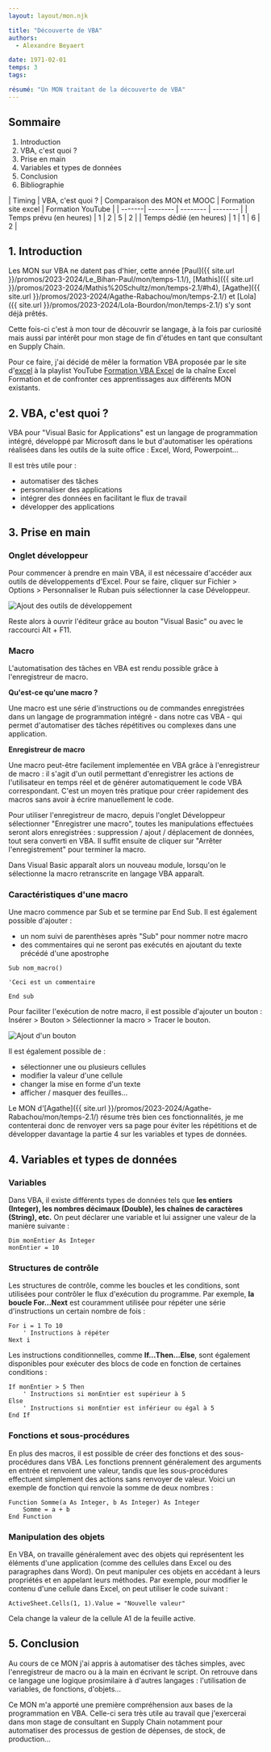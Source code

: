 ```yaml
---
layout: layout/mon.njk

title: "Découverte de VBA"
authors:
  - Alexandre Beyaert

date: 1971-02-01
temps: 3
tags:

résumé: "Un MON traitant de la découverte de VBA"
---
```


## Sommaire

1. Introduction
2. VBA, c'est quoi ?
3. Prise en main
4. Variables et types de données
5. Conclusion
6. Bibliographie

| Timing | VBA, c'est quoi ? | Comparaison des MON et MOOC | Formation site excel | Formation YouTube |
| -------| -------- | -------- | -------- |
| Temps prévu (en heures) | 1 | 2 | 5 | 2 |
| Temps dédié (en heures) | 1 | 1 | 6 | 2 |


## 1. Introduction

Les MON sur VBA ne datent pas d'hier, cette année [Paul]({{ site.url }}/promos/2023-2024/Le_Bihan-Paul/mon/temps-1.1/), [Mathis]({{ site.url }}/promos/2023-2024/Mathis%20Schultz/mon/temps-2.1/#h4), [Agathe]({{ site.url }}/promos/2023-2024/Agathe-Rabachou/mon/temps-2.1/) et [Lola]({{ site.url }}/promos/2023-2024/Lola-Bourdon/mon/temps-2.1/) s'y sont déjà prêtés.

Cette fois-ci c'est à mon tour de découvrir se langage, à la fois par curiosité mais aussi par intérêt pour mon stage de fin d'études en tant que consultant en Supply Chain.

Pour ce faire, j'ai décidé de mêler la formation VBA proposée par le site d'[excel](https://www.excel-pratique.com/fr/vba) à la playlist YouTube [Formation VBA Excel](https://www.youtube.com/watch?v=X9xR7LW6dPs&list=PL4moFYPB3KVsY_E5WAANYuZGeUQekvS3U) de la chaîne Excel Formation et de confronter ces apprentissages aux différents MON existants.

## 2. VBA, c'est quoi ?

VBA pour "Visual Basic for Applications" est un langage de programmation intégré, développé par Microsoft dans le but d'automatiser les opérations réalisées dans les outils de la suite office : Excel, Word, Powerpoint...

Il est très utile pour :
- automatiser des tâches
- personnaliser des applications
- intégrer des données en facilitant le flux de travail
- développer des applications

## 3. Prise en main

### Onglet développeur

Pour commencer à prendre en main VBA, il est nécessaire d'accéder aux outils de développements d'Excel. Pour se faire, cliquer sur Fichier > Options > Personnaliser le Ruban puis sélectionner la case Développeur.

![Ajout des outils de développement](Developpeur.png)

Reste alors à ouvrir l'éditeur grâce au bouton "Visual Basic" ou avec le raccourci Alt + F11.

### Macro

L'automatisation des tâches en VBA est rendu possible grâce à l'enregistreur de macro.

**Qu'est-ce qu'une macro ?**

Une macro est une série d'instructions ou de commandes enregistrées dans un langage de programmation intégré - dans notre cas VBA - qui permet d'automatiser des tâches répétitives ou complexes dans une application.

**Enregistreur de macro**

Une macro peut-être facilement implementée en VBA grâce à l'enregistreur de macro : il s'agit d'un outil permettant d'enregistrer les actions de l'utilisateur en temps réel et de générer automatiquement le code VBA correspondant. C'est un moyen très pratique pour créer rapidement des macros sans avoir à écrire manuellement le code.

Pour utiliser l'enregistreur de macro, depuis l'onglet Développeur sélectionner "Enregistrer une macro", toutes les manipulations effectuées seront alors enregistrées : suppression / ajout / déplacement de données, tout sera converti en VBA.
Il suffit ensuite de cliquer sur "Arrêter l'enregistrement" pour terminer la macro.

Dans Visual Basic apparaît alors un nouveau module, lorsqu'on le sélectionne la macro retranscrite en langage VBA apparaît.

### Caractéristiques d'une macro

Une macro commence par Sub et se termine par End Sub.
Il est également possible d'ajouter :
- un nom suivi de parenthèses après "Sub" pour nommer notre macro
- des commentaires qui ne seront pas exécutés en ajoutant du texte précédé d'une apostrophe

```
Sub nom_macro()

'Ceci est un commentaire

End sub
```

Pour faciliter l'exécution de notre macro, il est possible d'ajouter un bouton : Insérer > Bouton > Sélectionner la macro > Tracer le bouton.

![Ajout d'un bouton](Bouton.png)

Il est également possible de :
- sélectionner une ou plusieurs cellules
- modifier la valeur d'une cellule
- changer la mise en forme d'un texte
- afficher / masquer des feuilles...

Le MON d'[Agathe]({{ site.url }}/promos/2023-2024/Agathe-Rabachou/mon/temps-2.1/) résume très bien ces fonctionnalités, je me contenterai donc de renvoyer vers sa page pour éviter les répétitions et de développer davantage la partie 4 sur les variables et types de données.

## 4. Variables et types de données

### Variables
Dans VBA, il existe différents types de données tels que **les entiers (Integer), les nombres décimaux (Double), les chaînes de caractères (String), etc.** On peut déclarer une variable et lui assigner une valeur de la manière suivante :

```
Dim monEntier As Integer
monEntier = 10
```
### Structures de contrôle

Les structures de contrôle, comme les boucles et les conditions, sont utilisées pour contrôler le flux d'exécution du programme. Par exemple, **la boucle For...Next** est couramment utilisée pour répéter une série d'instructions un certain nombre de fois :

```
For i = 1 To 10
    ' Instructions à répéter
Next i
```
Les instructions conditionnelles, comme **If...Then...Else**, sont également disponibles pour exécuter des blocs de code en fonction de certaines conditions :

```
If monEntier > 5 Then
    ' Instructions si monEntier est supérieur à 5
Else
    ' Instructions si monEntier est inférieur ou égal à 5
End If
```

### Fonctions et sous-procédures

En plus des macros, il est possible de créer des fonctions et des sous-procédures dans VBA. Les fonctions prennent généralement des arguments en entrée et renvoient une valeur, tandis que les sous-procédures effectuent simplement des actions sans renvoyer de valeur. Voici un exemple de fonction qui renvoie la somme de deux nombres :

```
Function Somme(a As Integer, b As Integer) As Integer
    Somme = a + b
End Function
```

### Manipulation des objets

En VBA, on travaille généralement avec des objets qui représentent les éléments d'une application (comme des cellules dans Excel ou des paragraphes dans Word).
On peut manipuler ces objets en accédant à leurs propriétés et en appelant leurs méthodes. Par exemple, pour modifier le contenu d'une cellule dans Excel, on peut utiliser le code suivant :

```
ActiveSheet.Cells(1, 1).Value = "Nouvelle valeur"
```
Cela change la valeur de la cellule A1 de la feuille active.

## 5. Conclusion

Au cours de ce MON j'ai appris à automatiser des tâches simples, avec l'enregistreur de macro ou à la main en écrivant le script.
On retrouve dans ce langage une logique prosimilaire à d'autres langages : l'utilisation de variables, de fonctions, d'objets...

Ce MON m'a apporté une première compréhension aux bases de la programmation en VBA. Celle-ci sera très utile au travail que j'exercerai dans mon stage de consultant en Supply Chain notamment pour automatiser des processus de gestion de dépenses, de stock, de production...

